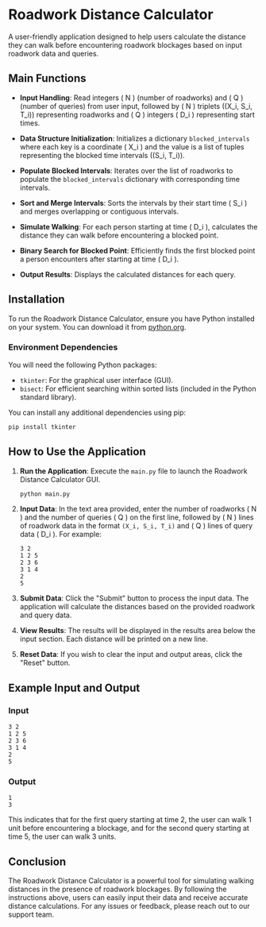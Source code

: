 # Roadwork Distance Calculator

A user-friendly application designed to help users calculate the distance they can walk before encountering roadwork blockages based on input roadwork data and queries.

## Main Functions

- **Input Handling**: Read integers \( N \) (number of roadworks) and \( Q \) (number of queries) from user input, followed by \( N \) triplets \((X_i, S_i, T_i)\) representing roadworks and \( Q \) integers \( D_i \) representing start times.
  
- **Data Structure Initialization**: Initializes a dictionary `blocked_intervals` where each key is a coordinate \( X_i \) and the value is a list of tuples representing the blocked time intervals \((S_i, T_i)\).

- **Populate Blocked Intervals**: Iterates over the list of roadworks to populate the `blocked_intervals` dictionary with corresponding time intervals.

- **Sort and Merge Intervals**: Sorts the intervals by their start time \( S_i \) and merges overlapping or contiguous intervals.

- **Simulate Walking**: For each person starting at time \( D_i \), calculates the distance they can walk before encountering a blocked point.

- **Binary Search for Blocked Point**: Efficiently finds the first blocked point a person encounters after starting at time \( D_i \).

- **Output Results**: Displays the calculated distances for each query.

## Installation

To run the Roadwork Distance Calculator, ensure you have Python installed on your system. You can download it from [python.org](https://www.python.org/downloads/).

### Environment Dependencies

You will need the following Python packages:

- `tkinter`: For the graphical user interface (GUI).
- `bisect`: For efficient searching within sorted lists (included in the Python standard library).

You can install any additional dependencies using pip:

```bash
pip install tkinter
```

## How to Use the Application

1. **Run the Application**: Execute the `main.py` file to launch the Roadwork Distance Calculator GUI.

   ```bash
   python main.py
   ```

2. **Input Data**: In the text area provided, enter the number of roadworks \( N \) and the number of queries \( Q \) on the first line, followed by \( N \) lines of roadwork data in the format `(X_i, S_i, T_i)` and \( Q \) lines of query data \( D_i \). For example:

   ```
   3 2
   1 2 5
   2 3 6
   3 1 4
   2
   5
   ```

3. **Submit Data**: Click the "Submit" button to process the input data. The application will calculate the distances based on the provided roadwork and query data.

4. **View Results**: The results will be displayed in the results area below the input section. Each distance will be printed on a new line.

5. **Reset Data**: If you wish to clear the input and output areas, click the "Reset" button.

## Example Input and Output

### Input
```
3 2
1 2 5
2 3 6
3 1 4
2
5
```

### Output
```
1
3
```

This indicates that for the first query starting at time 2, the user can walk 1 unit before encountering a blockage, and for the second query starting at time 5, the user can walk 3 units.

## Conclusion

The Roadwork Distance Calculator is a powerful tool for simulating walking distances in the presence of roadwork blockages. By following the instructions above, users can easily input their data and receive accurate distance calculations. For any issues or feedback, please reach out to our support team.